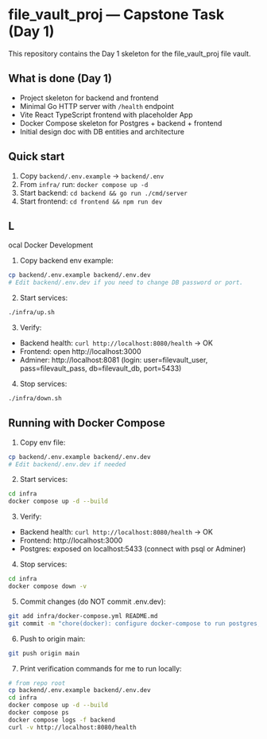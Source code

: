 # file_vault_proj — Capstone Task (Day 1)

This repository contains the Day 1 skeleton for the file_vault_proj file vault.

## What is done (Day 1)
- Project skeleton for backend and frontend
- Minimal Go HTTP server with `/health` endpoint
- Vite React TypeScript frontend with placeholder App
- Docker Compose skeleton for Postgres + backend + frontend
- Initial design doc with DB entities and architecture

## Quick start
1. Copy `backend/.env.example` -> `backend/.env`
2. From `infra/` run: `docker compose up -d`
3. Start backend: `cd backend && go run ./cmd/server`
4. Start frontend: `cd frontend && npm run dev`
## L
ocal Docker Development

1. Copy backend env example:
```bash
cp backend/.env.example backend/.env.dev
# Edit backend/.env.dev if you need to change DB password or port.
```

2. Start services:
```bash
./infra/up.sh
```

3. Verify:
- Backend health: `curl http://localhost:8080/health` -> OK
- Frontend: open http://localhost:3000
- Adminer: http://localhost:8081 (login: user=filevault_user, pass=filevault_pass, db=filevault_db, port=5433)

4. Stop services:
```bash
./infra/down.sh
```

## Running with Docker Compose

1. Copy env file:
```bash
cp backend/.env.example backend/.env.dev
# Edit backend/.env.dev if needed
```

2. Start services:
```bash
cd infra
docker compose up -d --build
```

3. Verify:
- Backend health: `curl http://localhost:8080/health` → OK
- Frontend: http://localhost:3000
- Postgres: exposed on localhost:5433 (connect with psql or Adminer)

4. Stop services:
```bash
cd infra
docker compose down -v
```

5. Commit changes (do NOT commit .env.dev):
```bash
git add infra/docker-compose.yml README.md
git commit -m "chore(docker): configure docker-compose to run postgres, backend, frontend together"
```

6. Push to origin main:
```bash
git push origin main
```

7. Print verification commands for me to run locally:
```bash
# from repo root
cp backend/.env.example backend/.env.dev
cd infra
docker compose up -d --build
docker compose ps
docker compose logs -f backend
curl -v http://localhost:8080/health
```
